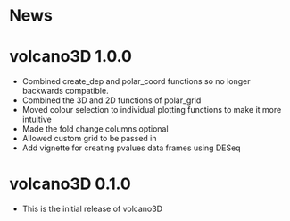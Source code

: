 News
=====

# volcano3D 1.0.0

* Combined create\_dep and polar\_coord functions so no longer backwards compatible. 
* Combined the 3D and 2D functions of polar\_grid
* Moved colour selection to individual plotting functions to make it more intuitive
* Made the fold change columns optional
* Allowed custom grid to be passed in
* Add vignette for creating pvalues data frames using DESeq

# volcano3D 0.1.0

* This is the initial release of volcano3D
